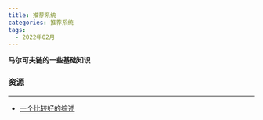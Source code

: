 ```yaml
---
title: 推荐系统
categories: 推荐系统
tags:
  - 2022年02月
---
```


**马尔可夫链的一些基础知识**

### **资源**

___

* [一个比较好的综述](https://github.com/tsinghua-fib-lab/GNN-Recommender-Systems)
